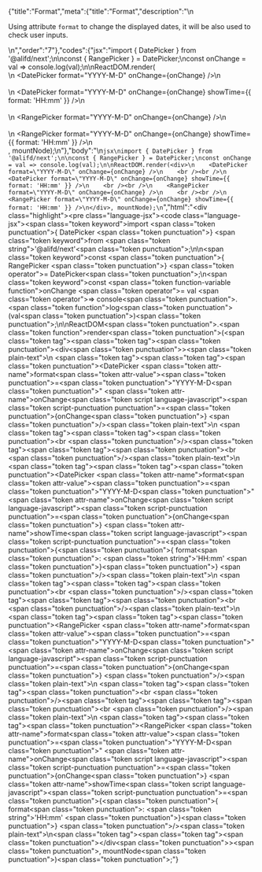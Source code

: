{"title":"Format","meta":{"title":"Format","description":"\n<p>Using attribute <code>format</code> to change the displayed dates, it will be also used to check user inputs.</p>\n","order":"7"},"codes":{"jsx":"import { DatePicker } from '@alifd/next';\n\nconst { RangePicker } = DatePicker;\nconst onChange = val => console.log(val);\n\nReactDOM.render(<div>\n    <DatePicker format=\"YYYY-M-D\" onChange={onChange} />\n    <br /><br />\n    <DatePicker format=\"YYYY-M-D\" onChange={onChange} showTime={{ format: 'HH:mm' }} />\n    <br /><br />\n    <RangePicker format=\"YYYY-M-D\" onChange={onChange} />\n    <br /><br />\n    <RangePicker format=\"YYYY-M-D\" onChange={onChange} showTime={{ format: 'HH:mm' }} />\n</div>, mountNode);\n"},"body":"\n````jsx\nimport { DatePicker } from '@alifd/next';\n\nconst { RangePicker } = DatePicker;\nconst onChange = val => console.log(val);\n\nReactDOM.render(<div>\n    <DatePicker format=\"YYYY-M-D\" onChange={onChange} />\n    <br /><br />\n    <DatePicker format=\"YYYY-M-D\" onChange={onChange} showTime={{ format: 'HH:mm' }} />\n    <br /><br />\n    <RangePicker format=\"YYYY-M-D\" onChange={onChange} />\n    <br /><br />\n    <RangePicker format=\"YYYY-M-D\" onChange={onChange} showTime={{ format: 'HH:mm' }} />\n</div>, mountNode);\n````","html":"<script>(function(){\"use strict\";\n\nvar _next = require(\"@alifd/next\");\n\nvar RangePicker = _next.DatePicker.RangePicker;\n\nvar onChange = function onChange(val) {\n    return console.log(val);\n};\n\nReactDOM.render(React.createElement(\n    \"div\",\n    null,\n    React.createElement(_next.DatePicker, { format: \"YYYY-M-D\", onChange: onChange }),\n    React.createElement(\"br\", null),\n    React.createElement(\"br\", null),\n    React.createElement(_next.DatePicker, { format: \"YYYY-M-D\", onChange: onChange, showTime: { format: 'HH:mm' } }),\n    React.createElement(\"br\", null),\n    React.createElement(\"br\", null),\n    React.createElement(RangePicker, { format: \"YYYY-M-D\", onChange: onChange }),\n    React.createElement(\"br\", null),\n    React.createElement(\"br\", null),\n    React.createElement(RangePicker, { format: \"YYYY-M-D\", onChange: onChange, showTime: { format: 'HH:mm' } })\n), mountNode);})()</script><div class=\"highlight\"><pre class=\"language-jsx\"><code class=\"language-jsx\"><span class=\"token keyword\">import</span> <span class=\"token punctuation\">{</span> DatePicker <span class=\"token punctuation\">}</span> <span class=\"token keyword\">from</span> <span class=\"token string\">'@alifd/next'</span><span class=\"token punctuation\">;</span>\n\n<span class=\"token keyword\">const</span> <span class=\"token punctuation\">{</span> RangePicker <span class=\"token punctuation\">}</span> <span class=\"token operator\">=</span> DatePicker<span class=\"token punctuation\">;</span>\n<span class=\"token keyword\">const</span> <span class=\"token function-variable function\">onChange</span> <span class=\"token operator\">=</span> val <span class=\"token operator\">=></span> console<span class=\"token punctuation\">.</span><span class=\"token function\">log</span><span class=\"token punctuation\">(</span>val<span class=\"token punctuation\">)</span><span class=\"token punctuation\">;</span>\n\nReactDOM<span class=\"token punctuation\">.</span><span class=\"token function\">render</span><span class=\"token punctuation\">(</span><span class=\"token tag\"><span class=\"token tag\"><span class=\"token punctuation\">&lt;</span>div</span><span class=\"token punctuation\">></span></span><span class=\"token plain-text\">\n    </span><span class=\"token tag\"><span class=\"token tag\"><span class=\"token punctuation\">&lt;</span>DatePicker</span> <span class=\"token attr-name\">format</span><span class=\"token attr-value\"><span class=\"token punctuation\">=</span><span class=\"token punctuation\">\"</span>YYYY-M-D<span class=\"token punctuation\">\"</span></span> <span class=\"token attr-name\">onChange</span><span class=\"token script language-javascript\"><span class=\"token script-punctuation punctuation\">=</span><span class=\"token punctuation\">{</span>onChange<span class=\"token punctuation\">}</span></span> <span class=\"token punctuation\">/></span></span><span class=\"token plain-text\">\n    </span><span class=\"token tag\"><span class=\"token tag\"><span class=\"token punctuation\">&lt;</span>br</span> <span class=\"token punctuation\">/></span></span><span class=\"token tag\"><span class=\"token tag\"><span class=\"token punctuation\">&lt;</span>br</span> <span class=\"token punctuation\">/></span></span><span class=\"token plain-text\">\n    </span><span class=\"token tag\"><span class=\"token tag\"><span class=\"token punctuation\">&lt;</span>DatePicker</span> <span class=\"token attr-name\">format</span><span class=\"token attr-value\"><span class=\"token punctuation\">=</span><span class=\"token punctuation\">\"</span>YYYY-M-D<span class=\"token punctuation\">\"</span></span> <span class=\"token attr-name\">onChange</span><span class=\"token script language-javascript\"><span class=\"token script-punctuation punctuation\">=</span><span class=\"token punctuation\">{</span>onChange<span class=\"token punctuation\">}</span></span> <span class=\"token attr-name\">showTime</span><span class=\"token script language-javascript\"><span class=\"token script-punctuation punctuation\">=</span><span class=\"token punctuation\">{</span><span class=\"token punctuation\">{</span> format<span class=\"token punctuation\">:</span> <span class=\"token string\">'HH:mm'</span> <span class=\"token punctuation\">}</span><span class=\"token punctuation\">}</span></span> <span class=\"token punctuation\">/></span></span><span class=\"token plain-text\">\n    </span><span class=\"token tag\"><span class=\"token tag\"><span class=\"token punctuation\">&lt;</span>br</span> <span class=\"token punctuation\">/></span></span><span class=\"token tag\"><span class=\"token tag\"><span class=\"token punctuation\">&lt;</span>br</span> <span class=\"token punctuation\">/></span></span><span class=\"token plain-text\">\n    </span><span class=\"token tag\"><span class=\"token tag\"><span class=\"token punctuation\">&lt;</span>RangePicker</span> <span class=\"token attr-name\">format</span><span class=\"token attr-value\"><span class=\"token punctuation\">=</span><span class=\"token punctuation\">\"</span>YYYY-M-D<span class=\"token punctuation\">\"</span></span> <span class=\"token attr-name\">onChange</span><span class=\"token script language-javascript\"><span class=\"token script-punctuation punctuation\">=</span><span class=\"token punctuation\">{</span>onChange<span class=\"token punctuation\">}</span></span> <span class=\"token punctuation\">/></span></span><span class=\"token plain-text\">\n    </span><span class=\"token tag\"><span class=\"token tag\"><span class=\"token punctuation\">&lt;</span>br</span> <span class=\"token punctuation\">/></span></span><span class=\"token tag\"><span class=\"token tag\"><span class=\"token punctuation\">&lt;</span>br</span> <span class=\"token punctuation\">/></span></span><span class=\"token plain-text\">\n    </span><span class=\"token tag\"><span class=\"token tag\"><span class=\"token punctuation\">&lt;</span>RangePicker</span> <span class=\"token attr-name\">format</span><span class=\"token attr-value\"><span class=\"token punctuation\">=</span><span class=\"token punctuation\">\"</span>YYYY-M-D<span class=\"token punctuation\">\"</span></span> <span class=\"token attr-name\">onChange</span><span class=\"token script language-javascript\"><span class=\"token script-punctuation punctuation\">=</span><span class=\"token punctuation\">{</span>onChange<span class=\"token punctuation\">}</span></span> <span class=\"token attr-name\">showTime</span><span class=\"token script language-javascript\"><span class=\"token script-punctuation punctuation\">=</span><span class=\"token punctuation\">{</span><span class=\"token punctuation\">{</span> format<span class=\"token punctuation\">:</span> <span class=\"token string\">'HH:mm'</span> <span class=\"token punctuation\">}</span><span class=\"token punctuation\">}</span></span> <span class=\"token punctuation\">/></span></span><span class=\"token plain-text\">\n</span><span class=\"token tag\"><span class=\"token tag\"><span class=\"token punctuation\">&lt;/</span>div</span><span class=\"token punctuation\">></span></span><span class=\"token punctuation\">,</span> mountNode<span class=\"token punctuation\">)</span><span class=\"token punctuation\">;</span></code></pre></div>"}